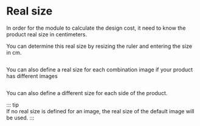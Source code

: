 # Real size

In order for the module to calculate the design cost, it need to know the product real size in centimeters.

You can determine this real size by resizing the ruler and entering the size in cm.

<img srcset="/productdesigner/images/real-size.jpg 2x">

You can also define a real size for each combination image if your product has different images

<img srcset="/productdesigner/images/real-size-images.jpg 2x">

You can also define a different size for each side of the product.

::: tip  
If no real size is defined for an image, the real size of the default image will be used.
:::

